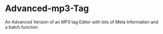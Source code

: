 # Advanced-mp3-Tag
An Advanced Version of an MP3 tag Editor with lots of Meta Information and a batch function.
